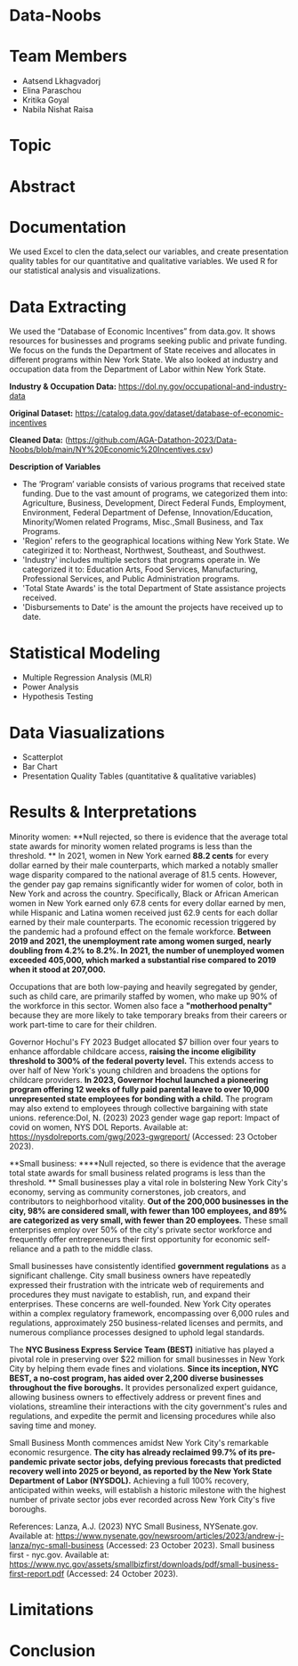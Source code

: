 # Data-Noobs

# **Team Members**
- Aatsend Lkhagvadorj
- Elina Paraschou
- Kritika Goyal
- Nabila Nishat Raisa

# **Topic**

# **Abstract**

# **Documentation**
We used Excel to clen the data,select our variables, and create presentation quality tables for our quantitative and qualitative variables. We used R for our statistical analysis and visualizations. 

# **Data Extracting**
We used the “Database of Economic Incentives” from data.gov. It shows resources for businesses and programs seeking public and private funding. We focus on the funds the Department of State receives and allocates in different programs within New York State. We also looked at industry and occupation data from the Department of Labor within New York State.

**Industry & Occupation Data:** https://dol.ny.gov/occupational-and-industry-data

**Original Dataset:** https://catalog.data.gov/dataset/database-of-economic-incentives 

**Cleaned Data:** (https://github.com/AGA-Datathon-2023/Data-Noobs/blob/main/NY%20Economic%20Incentives.csv)

**Description of Variables**
- The ‘Program’ variable consists of various programs that received state funding. Due to the vast amount of programs, we categorized them into: Agriculture, Business, Development, Direct Federal Funds, Employment, Environment, Federal Department of Defense, Innovation/Education, Minority/Women related Programs, Misc.,Small Business, and
Tax Programs.
- 'Region' refers to the geographical locations withing New York State. We categirized it to: Northeast, Northwest, Southeast, and Southwest.
- 'Industry' includes multiple sectors that programs operate in. We categorized it to: Education Arts, Food Services, Manufacturing, Professional Services, and Public Administration programs.
- 'Total State Awards' is the total Department of State assistance projects received.
- 'Disbursements to Date' is the amount the projects have received up to date. 

# **Statistical Modeling**
- Multiple Regression Analysis (MLR)
- Power Analysis
- Hypothesis Testing


# **Data Viasualizations**
- Scatterplot
- Bar Chart
- Presentation Quality Tables (quantitative & qualitative variables)

# **Results & Interpretations**
Minority women: 
**Null rejected, so there is evidence that the average total state awards for minority women related programs is less than the threshold. 
**
In 2021, women in New York earned **88.2 cents** for every dollar earned by their male counterparts, which marked a notably smaller wage disparity compared to the national average of 81.5 cents. However, the gender pay gap remains significantly wider for women of color, both in New York and across the country. Specifically, Black or African American women in New York earned only 67.8 cents for every dollar earned by men, while Hispanic and Latina women received just 62.9 cents for each dollar earned by their male counterparts.
The economic recession triggered by the pandemic had a profound effect on the female workforce. **Between 2019 and 2021, the unemployment rate among women surged, nearly doubling from 4.2% to 8.2%. In 2021, the number of unemployed women exceeded 405,000, which marked a substantial rise compared to 2019 when it stood at 207,000.**

Occupations that are both low-paying and heavily segregated by gender, such as child care, are primarily staffed by women, who make up 90% of the workforce in this sector. Women also face a **"motherhood penalty"** because they are more likely to take temporary breaks from their careers or work part-time to care for their children.

Governor Hochul's FY 2023 Budget allocated $7 billion over four years to enhance affordable childcare access, **raising the income eligibility threshold to 300% of the federal poverty level.** This extends access to over half of New York's young children and broadens the options for childcare providers. **In 2023, Governor Hochul launched a pioneering program offering 12 weeks of fully paid parental leave to over 10,000 unrepresented state employees for bonding with a child.** The program may also extend to employees through collective bargaining with state unions.
reference:Dol, N. (2023) 2023 gender wage gap report: Impact of covid on women, NYS DOL Reports. Available at: https://nysdolreports.com/gwg/2023-gwgreport/ (Accessed: 23 October 2023). 

**Small business: 
****Null rejected, so there is evidence that the average total state awards for small business 
related programs is less than the threshold. 
**
Small businesses play a vital role in bolstering New York City's economy, serving as community cornerstones, job creators, and contributors to neighborhood vitality. **Out of the 200,000 businesses in the city, 98% are considered small, with fewer than 100 employees, and 89% are categorized as very small, with fewer than 20 employees.** These small enterprises employ over 50% of the city's private sector workforce and frequently offer entrepreneurs their first opportunity for economic self-reliance and a path to the middle class.

Small businesses have consistently identified **government regulations** as a significant challenge. City small business owners have repeatedly expressed their frustration with the intricate web of requirements and procedures they must navigate to establish, run, and expand their enterprises. These concerns are well-founded. New York City operates within a complex regulatory framework, encompassing over 6,000 rules and regulations, approximately 250 business-related licenses and permits, and numerous compliance processes designed to uphold legal standards.

The **NYC Business Express Service Team (BEST)** initiative has played a pivotal role in preserving over $22 million for small businesses in New York City by helping them evade fines and violations. **Since its inception, NYC BEST, a no-cost program, has aided over 2,200 diverse businesses throughout the five boroughs.** It provides personalized expert guidance, allowing business owners to effectively address or prevent fines and violations, streamline their interactions with the city government's rules and regulations, and expedite the permit and licensing procedures while also saving time and money.

Small Business Month commences amidst New York City's remarkable economic resurgence. **The city has already reclaimed 99.7% of its pre-pandemic private sector jobs, defying previous forecasts that predicted recovery well into 2025 or beyond, as reported by the New York State Department of Labor (NYSDOL).** Achieving a full 100% recovery, anticipated within weeks, will establish a historic milestone with the highest number of private sector jobs ever recorded across New York City's five boroughs.

References: Lanza, A.J. (2023) NYC Small Business, NYSenate.gov. Available at: https://www.nysenate.gov/newsroom/articles/2023/andrew-j-lanza/nyc-small-business (Accessed: 23 October 2023). 
Small business first - nyc.gov. Available at: https://www.nyc.gov/assets/smallbizfirst/downloads/pdf/small-business-first-report.pdf (Accessed: 24 October 2023). 


# **Limitations**

# **Conclusion**







